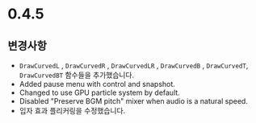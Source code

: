 # 0.4.5

## 변경사항

- `DrawCurvedL` , `DrawCurvedR` , `DrawCurvedLR` , `DrawCurvedB` , `DrawCurvedT`, `DrawCurvedBT` 함수들을 추가했습니다.
- Added pause menu with control and snapshot.
- Changed to use GPU particle system by default.
- Disabled "Preserve BGM pitch" mixer when audio is a natural speed.
- 입자 효과 플리커링을 수정했습니다.
